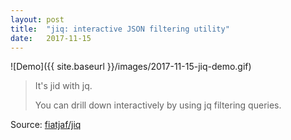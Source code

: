 ```yaml
---
layout: post
title:  "jiq: interactive JSON filtering utility"
date:   2017-11-15
---
```


![Demo]({{ site.baseurl }}/images/2017-11-15-jiq-demo.gif)

> It's jid with jq.
>
> You can drill down interactively by using jq filtering queries.

Source: [fiatjaf/jiq](https://github.com/fiatjaf/jiq)
